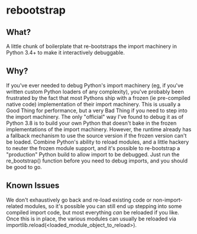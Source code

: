 # rebootstrap

## What?

A little chunk of boilerplate that re-bootstraps the import machinery in Python 3.4+ to make it interactively debuggable.

## Why?

If you've ever needed to debug Python's import machinery (eg, if you've written custom Python loaders of any complexity), you've probably been frustrated by the fact that most Pythons ship with a frozen (ie pre-compiled native code) implementation of their import machinery. This is usually a Good Thing for performance, but a very Bad Thing if you need to step into the import machinery. The only "official" way I've found to debug it as of Python 3.8 is to build your own Python that doesn't bake in the frozen implementations of the import machinery. However, the runtime already has a fallback mechanism to use the source version if the frozen version can't be loaded. Combine Python's ability to reload modules, and a little hackery to neuter the frozen module support, and it's possible to re-bootstrap a "production" Python build to allow import to be debugged. Just run the re_bootstrap() function before you need to debug imports, and you should be good to go.

## Known Issues

We don't exhaustively go back and re-load existing code or non-import-related modules, so it's possible you can still end up stepping into some compiled import code, but most everything *can* be reloaded if you like. Once this is in place, the various modules can usually be reloaded via importlib.reload(<loaded_module_object_to_reload>).


